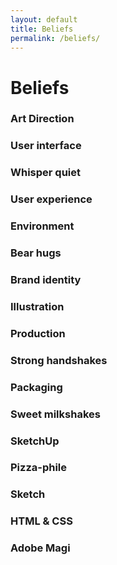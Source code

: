 ```yaml
---
layout: default
title: Beliefs
permalink: /beliefs/
---
```


<h1>Beliefs</h1>

<h3>Art Direction</h3>
<h3>User interface</h3>
<h3>Whisper quiet</h3>
<h3>User experience</h3>
<h3>Environment</h3>
<h3>Bear hugs</h3>
<h3>Brand identity</h3>
<h3>Illustration</h3>
<h3>Production</h3>
<h3>Strong handshakes</h3>
<h3>Packaging</h3>
<h3>Sweet milkshakes</h3>
<h3>SketchUp</h3>
<h3>Pizza-phile</h3>
<h3>Sketch</h3>
<h3>HTML & CSS</h3>
<h3>Adobe Magi</h3>
